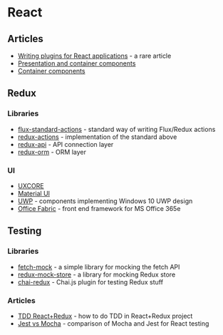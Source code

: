 # React

## Articles

* [Writing plugins for React applications](https://www.nylas.com/blog/react-plugins/) - a rare article
* [Presentation and container components](https://medium.com/@dan_abramov/smart-and-dumb-components-7ca2f9a7c7d0)
* [Container components](https://medium.com/@learnreact/container-components-c0e67432e005)

## Redux

### Libraries

* [flux-standard-actions](https://github.com/acdlite/flux-standard-action) - standard way of writing Flux/Redux actions
* [redux-actions](https://github.com/acdlite/redux-actions) - implementation of the standard above
* [redux-api](https://github.com/lexich/redux-api) - API connection layer
* [redux-orm](https://github.com/tommikaikkonen/redux-orm) - ORM layer

### UI

* [UXCORE](http://uxco.re/)
* [Material UI](http://www.material-ui.com/#/)
* [UWP](https://github.com/myxvisual/react-uwp) - components implementing Windows 10 UWP design
* [Office Fabric](http://dev.office.com/fabric#/) - front end framework for MS Office 365e

## Testing

### Libraries

* [fetch-mock](http://www.wheresrhys.co.uk/fetch-mock/) - a simple library for mocking the fetch API
* [redux-mock-store](http://arnaudbenard.com/redux-mock-store/) - a library for mocking Redux store
* [chai-redux](https://github.com/ScaCap/chai-redux) - Chai.js plugin for testing Redux stuff

### Articles

* [TDD React+Redux](http://engineering.pivotal.io/post/tdding-react-and-redux/) - how to do TDD in React+Redux project
* [Jest vs Mocha](https://spin.atomicobject.com/2017/05/02/react-testing-jest-vs-mocha/) - comparison of Mocha and Jest for React testing
